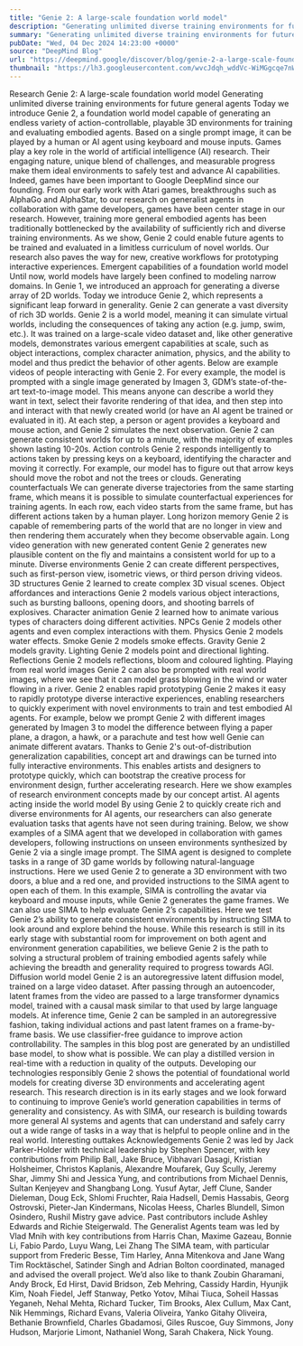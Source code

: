 ```yaml
---
title: "Genie 2: A large-scale foundation world model"
description: "Generating unlimited diverse training environments for future general agents"
summary: "Generating unlimited diverse training environments for future general agents"
pubDate: "Wed, 04 Dec 2024 14:23:00 +0000"
source: "DeepMind Blog"
url: "https://deepmind.google/discover/blog/genie-2-a-large-scale-foundation-world-model/"
thumbnail: "https://lh3.googleusercontent.com/wvcJdqh_wddVc-WiMGgcqe7nWp7Ybu0wd-PBDxC_VUQkfxI7HPfQz3fi_HyYTOoRM_XV3Bofp9l1wBZ1CJPZPG6yZMdZxqH8X7_Lb9nhVAquAul1=w528-h297-n-nu-rw"
---
```


Research
Genie 2: A large-scale foundation world model
Generating unlimited diverse training environments for future general agents
Today we introduce Genie 2, a foundation world model capable of generating an endless variety of action-controllable, playable 3D environments for training and evaluating embodied agents. Based on a single prompt image, it can be played by a human or AI agent using keyboard and mouse inputs.
Games play a key role in the world of artificial intelligence (AI) research. Their engaging nature, unique blend of challenges, and measurable progress make them ideal environments to safely test and advance AI capabilities.
Indeed, games have been important to Google DeepMind since our founding. From our early work with Atari games, breakthroughs such as AlphaGo and AlphaStar, to our research on generalist agents in collaboration with game developers, games have been center stage in our research. However, training more general embodied agents has been traditionally bottlenecked by the availability of sufficiently rich and diverse training environments.
As we show, Genie 2 could enable future agents to be trained and evaluated in a limitless curriculum of novel worlds. Our research also paves the way for new, creative workflows for prototyping interactive experiences.
Emergent capabilities of a foundation world model
Until now, world models have largely been confined to modeling narrow domains. In Genie 1, we introduced an approach for generating a diverse array of 2D worlds. Today we introduce Genie 2, which represents a significant leap forward in generality. Genie 2 can generate a vast diversity of rich 3D worlds.
Genie 2 is a world model, meaning it can simulate virtual worlds, including the consequences of taking any action (e.g. jump, swim, etc.). It was trained on a large-scale video dataset and, like other generative models, demonstrates various emergent capabilities at scale, such as object interactions, complex character animation, physics, and the ability to model and thus predict the behavior of other agents.
Below are example videos of people interacting with Genie 2. For every example, the model is prompted with a single image generated by Imagen 3, GDM’s state-of-the-art text-to-image model. This means anyone can describe a world they want in text, select their favorite rendering of that idea, and then step into and interact with that newly created world (or have an AI agent be trained or evaluated in it). At each step, a person or agent provides a keyboard and mouse action, and Genie 2 simulates the next observation. Genie 2 can generate consistent worlds for up to a minute, with the majority of examples shown lasting 10-20s.
Action controls
Genie 2 responds intelligently to actions taken by pressing keys on a keyboard, identifying the character and moving it correctly. For example, our model has to figure out that arrow keys should move the robot and not the trees or clouds.
Generating counterfactuals
We can generate diverse trajectories from the same starting frame, which means it is possible to simulate counterfactual experiences for training agents. In each row, each video starts from the same frame, but has different actions taken by a human player.
Long horizon memory
Genie 2 is capable of remembering parts of the world that are no longer in view and then rendering them accurately when they become observable again.
Long video generation with new generated content
Genie 2 generates new plausible content on the fly and maintains a consistent world for up to a minute.
Diverse environments
Genie 2 can create different perspectives, such as first-person view, isometric views, or third person driving videos.
3D structures
Genie 2 learned to create complex 3D visual scenes.
Object affordances and interactions
Genie 2 models various object interactions, such as bursting balloons, opening doors, and shooting barrels of explosives.
Character animation
Genie 2 learned how to animate various types of characters doing different activities.
NPCs
Genie 2 models other agents and even complex interactions with them.
Physics
Genie 2 models water effects.
Smoke
Genie 2 models smoke effects.
Gravity
Genie 2 models gravity.
Lighting
Genie 2 models point and directional lighting.
Reflections
Genie 2 models reflections, bloom and coloured lighting.
Playing from real world images
Genie 2 can also be prompted with real world images, where we see that it can model grass blowing in the wind or water flowing in a river.
Genie 2 enables rapid prototyping
Genie 2 makes it easy to rapidly prototype diverse interactive experiences, enabling researchers to quickly experiment with novel environments to train and test embodied AI agents.
For example, below we prompt Genie 2 with different images generated by Imagen 3 to model the difference between flying a paper plane, a dragon, a hawk, or a parachute and test how well Genie can animate different avatars.
Thanks to Genie 2's out-of-distribution generalization capabilities, concept art and drawings can be turned into fully interactive environments. This enables artists and designers to prototype quickly, which can bootstrap the creative process for environment design, further accelerating research.
Here we show examples of research environment concepts made by our concept artist.
AI agents acting inside the world model
By using Genie 2 to quickly create rich and diverse environments for AI agents, our researchers can also generate evaluation tasks that agents have not seen during training. Below, we show examples of a SIMA agent that we developed in collaboration with games developers, following instructions on unseen environments synthesized by Genie 2 via a single image prompt.
The SIMA agent is designed to complete tasks in a range of 3D game worlds by following natural-language instructions. Here we used Genie 2 to generate a 3D environment with two doors, a blue and a red one, and provided instructions to the SIMA agent to open each of them. In this example, SIMA is controlling the avatar via keyboard and mouse inputs, while Genie 2 generates the game frames.
We can also use SIMA to help evaluate Genie 2’s capabilities. Here we test Genie 2’s ability to generate consistent environments by instructing SIMA to look around and explore behind the house.
While this research is still in its early stage with substantial room for improvement on both agent and environment generation capabilities, we believe Genie 2 is the path to solving a structural problem of training embodied agents safely while achieving the breadth and generality required to progress towards AGI.
Diffusion world model
Genie 2 is an autoregressive latent diffusion model, trained on a large video dataset. After passing through an autoencoder, latent frames from the video are passed to a large transformer dynamics model, trained with a causal mask similar to that used by large language models.
At inference time, Genie 2 can be sampled in an autoregressive fashion, taking individual actions and past latent frames on a frame-by-frame basis. We use classifier-free guidance to improve action controllability.
The samples in this blog post are generated by an undistilled base model, to show what is possible. We can play a distilled version in real-time with a reduction in quality of the outputs.
Developing our technologies responsibly
Genie 2 shows the potential of foundational world models for creating diverse 3D environments and accelerating agent research. This research direction is in its early stages and we look forward to continuing to improve Genie’s world generation capabilities in terms of generality and consistency.
As with SIMA, our research is building towards more general AI systems and agents that can understand and safely carry out a wide range of tasks in a way that is helpful to people online and in the real world.
Interesting outtakes
Acknowledgements
Genie 2 was led by Jack Parker-Holder with technical leadership by Stephen Spencer, with key contributions from Philip Ball, Jake Bruce, Vibhavari Dasagi, Kristian Holsheimer, Christos Kaplanis, Alexandre Moufarek, Guy Scully, Jeremy Shar, Jimmy Shi and Jessica Yung, and contributions from Michael Dennis, Sultan Kenjeyev and Shangbang Long. Yusuf Aytar, Jeff Clune, Sander Dieleman, Doug Eck, Shlomi Fruchter, Raia Hadsell, Demis Hassabis, Georg Ostrovski, Pieter-Jan Kindermans, Nicolas Heess, Charles Blundell, Simon Osindero, Rushil Mistry gave advice. Past contributors include Ashley Edwards and Richie Steigerwald.
The Generalist Agents team was led by Vlad Mnih with key contributions from Harris Chan, Maxime Gazeau, Bonnie Li, Fabio Pardo, Luyu Wang, Lei Zhang
The SIMA team, with particular support from Frederic Besse, Tim Harley, Anna Mitenkova and Jane Wang
Tim Rocktäschel, Satinder Singh and Adrian Bolton coordinated, managed and advised the overall project.
We’d also like to thank Zoubin Gharamani, Andy Brock, Ed Hirst, David Bridson, Zeb Mehring, Cassidy Hardin, Hyunjik Kim, Noah Fiedel, Jeff Stanway, Petko Yotov, Mihai Tiuca, Soheil Hassas Yeganeh, Nehal Mehta, Richard Tucker, Tim Brooks, Alex Cullum, Max Cant, Nik Hemmings, Richard Evans, Valeria Oliveira, Yanko Gitahy Oliveira, Bethanie Brownfield, Charles Gbadamosi, Giles Ruscoe, Guy Simmons, Jony Hudson, Marjorie Limont, Nathaniel Wong, Sarah Chakera, Nick Young.